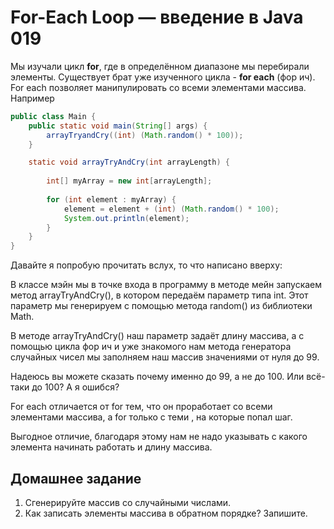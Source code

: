 # For-Each Loop — введение в Java 019

Мы изучали цикл **for**, где в определённом диапазоне мы перебирали элементы. Существует брат уже изученного цикла - **for each** (фор ич). For each позволяет манипулировать со всеми элементами массива. Например

```Java
public class Main {
	public static void main(String[] args) {
		arrayTryandCry((int) (Math.random() * 100));
	}

	static void arrayTryAndCry(int arrayLength) {
		
		int[] myArray = new int[arrayLength];
		
		for (int element : myArray) {
			element = element + (int) (Math.random() * 100);
			System.out.println(element);
		}
	}
}
```

Давайте я попробую прочитать вслух, то что написано вверху:

В классе мэйн мы в точке входа в программу в методе мейн запускаем метод arrayTryAndCry(), в котором передаём параметр типа int. Этот параметр мы генерируем с помощью метода random() из библиотеки Math.

В методе arrayTryAndCry() наш параметр задаёт длину массива, а с помощью цикла фор ич и уже знакомого нам метода генератора случайных чисел мы заполняем наш массив значениями от нуля до 99.

Надеюсь вы можете сказать почему именно до 99, а не до 100. Или всё-таки до 100? А я ошибся?

For each отличается от for тем, что он проработает со всеми элементами массива, а for только с теми , на которые попал шаг.

Выгодное отличие, благодаря этому нам не надо указывать с какого элемента начинать работать и длину массива.

## Домашнее задание

1. Сгенерируйте массив со случайными числами. 
2. Как записать элементы массива в обратном порядке? Запишите.
